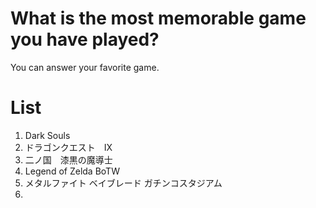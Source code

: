 # What is the most memorable game you have played?
You can answer your favorite game.

# List

1. Dark Souls
2. ドラゴンクエスト　IX
3. 二ノ国　漆黒の魔導士
4. Legend of Zelda BoTW
5. メタルファイト ベイブレード ガチンコスタジアム
6. 

